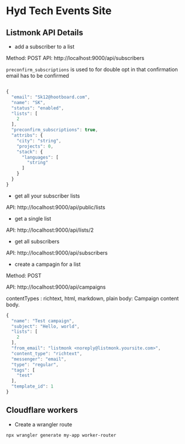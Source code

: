 # Hyd Tech Events Site

## Listmonk API Details


- add a subscriber to a list 

Method: POST
API: http://localhost:9000/api/subscribers

 `preconfirm_subscriptions` is used to for double opt in that confirmation email has to be confirmed 

```js

{
  "email": "Sk12@hootboard.com",
  "name": "SK",
  "status": "enabled",
  "lists": [
    2
  ],
  "preconfirm_subscriptions": true,
  "attribs": {
    "city": "string",
    "projects": 0,
    "stack": {
      "languages": [
        "string"
      ]
    }
  }
}
```

- get all your subscriber lists 

API: http://localhost:9000/api/public/lists


- get a single list 

API: http://localhost:9000/api/lists/2

- get all subscribers

API: http://localhost:9000/api/subscribers

- create a campagin for a list 

Method: POST

API: http://localhost:9000/api/campaigns

contentTypes : richtext, html, markdown, plain
body: Campaign content body.


```js
{
  "name": "Test campaign",
  "subject": "Hello, world",
  "lists": [
    2
  ],
  "from_email": "listmonk <noreply@listmonk.yoursite.com>",
  "content_type": "richtext",
  "messenger": "email",
  "type": "regular",
  "tags": [
    "test"
  ],
  "template_id": 1
}
```

## Cloudflare workers

- Create a wrangler route

```shell
npx wrangler generate my-app worker-router

```